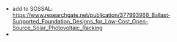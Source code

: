 - add to SOSSAL: https://www.researchgate.net/publication/377993966_Ballast-Supported_Foundation_Designs_for_Low-Cost_Open-Source_Solar_Photovoltaic_Racking
-